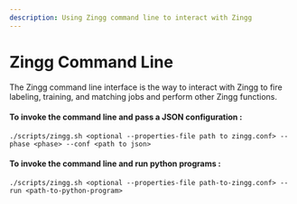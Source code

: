 ```yaml
---
description: Using Zingg command line to interact with Zingg
---
```


# Zingg Command Line

The Zingg command line interface is the way to interact with Zingg to fire labeling, training, and matching jobs and perform other Zingg functions.

#### To invoke the command line and pass a JSON configuration :

`./scripts/zingg.sh <optional --properties-file path to zingg.conf> --phase <phase> --conf <path to json>`

#### To invoke the command line and run python programs :

`./scripts/zingg.sh <optional --properties-file path-to-zingg.conf> --run <path-to-python-program>`
